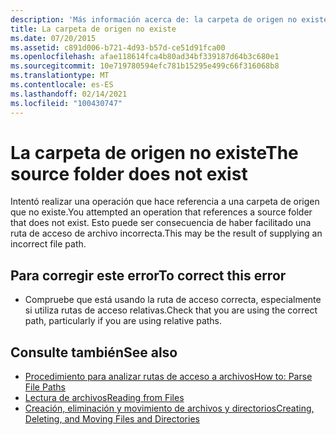 ```yaml
---
description: 'Más información acerca de: la carpeta de origen no existe'
title: La carpeta de origen no existe
ms.date: 07/20/2015
ms.assetid: c891d006-b721-4d93-b57d-ce51d91fca00
ms.openlocfilehash: afae118614fca4b80ad34bf339187d64b3c680e1
ms.sourcegitcommit: 10e719780594efc781b15295e499c66f316068b8
ms.translationtype: MT
ms.contentlocale: es-ES
ms.lasthandoff: 02/14/2021
ms.locfileid: "100430747"
---
```

# <a name="the-source-folder-does-not-exist"></a><span data-ttu-id="bd913-103">La carpeta de origen no existe</span><span class="sxs-lookup"><span data-stu-id="bd913-103">The source folder does not exist</span></span>

<span data-ttu-id="bd913-104">Intentó realizar una operación que hace referencia a una carpeta de origen que no existe.</span><span class="sxs-lookup"><span data-stu-id="bd913-104">You attempted an operation that references a source folder that does not exist.</span></span> <span data-ttu-id="bd913-105">Esto puede ser consecuencia de haber facilitado una ruta de acceso de archivo incorrecta.</span><span class="sxs-lookup"><span data-stu-id="bd913-105">This may be the result of supplying an incorrect file path.</span></span>  
  
## <a name="to-correct-this-error"></a><span data-ttu-id="bd913-106">Para corregir este error</span><span class="sxs-lookup"><span data-stu-id="bd913-106">To correct this error</span></span>  
  
- <span data-ttu-id="bd913-107">Compruebe que está usando la ruta de acceso correcta, especialmente si utiliza rutas de acceso relativas.</span><span class="sxs-lookup"><span data-stu-id="bd913-107">Check that you are using the correct path, particularly if you are using relative paths.</span></span>  
  
## <a name="see-also"></a><span data-ttu-id="bd913-108">Consulte también</span><span class="sxs-lookup"><span data-stu-id="bd913-108">See also</span></span>

- [<span data-ttu-id="bd913-109">Procedimiento para analizar rutas de acceso a archivos</span><span class="sxs-lookup"><span data-stu-id="bd913-109">How to: Parse File Paths</span></span>](../developing-apps/programming/drives-directories-files/how-to-parse-file-paths.md)
- [<span data-ttu-id="bd913-110">Lectura de archivos</span><span class="sxs-lookup"><span data-stu-id="bd913-110">Reading from Files</span></span>](../developing-apps/programming/drives-directories-files/reading-from-files.md)
- [<span data-ttu-id="bd913-111">Creación, eliminación y movimiento de archivos y directorios</span><span class="sxs-lookup"><span data-stu-id="bd913-111">Creating, Deleting, and Moving Files and Directories</span></span>](../developing-apps/programming/drives-directories-files/creating-deleting-and-moving-files-and-directories.md)
